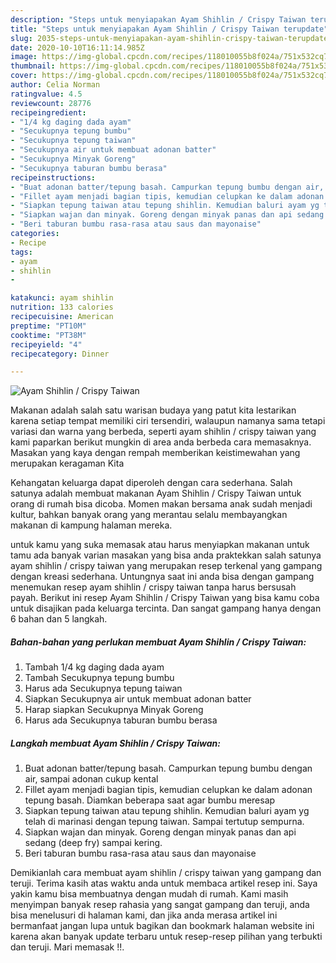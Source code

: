 ```yaml
---
description: "Steps untuk menyiapakan Ayam Shihlin / Crispy Taiwan terupdate"
title: "Steps untuk menyiapakan Ayam Shihlin / Crispy Taiwan terupdate"
slug: 2035-steps-untuk-menyiapakan-ayam-shihlin-crispy-taiwan-terupdate
date: 2020-10-10T16:11:14.985Z
image: https://img-global.cpcdn.com/recipes/118010055b8f024a/751x532cq70/ayam-shihlin-crispy-taiwan-foto-resep-utama.jpg
thumbnail: https://img-global.cpcdn.com/recipes/118010055b8f024a/751x532cq70/ayam-shihlin-crispy-taiwan-foto-resep-utama.jpg
cover: https://img-global.cpcdn.com/recipes/118010055b8f024a/751x532cq70/ayam-shihlin-crispy-taiwan-foto-resep-utama.jpg
author: Celia Norman
ratingvalue: 4.5
reviewcount: 28776
recipeingredient:
- "1/4 kg daging dada ayam"
- "Secukupnya tepung bumbu"
- "Secukupnya tepung taiwan"
- "Secukupnya air untuk membuat adonan batter"
- "Secukupnya Minyak Goreng"
- "Secukupnya taburan bumbu berasa"
recipeinstructions:
- "Buat adonan batter/tepung basah. Campurkan tepung bumbu dengan air, sampai adonan cukup kental"
- "Fillet ayam menjadi bagian tipis, kemudian celupkan ke dalam adonan tepung basah. Diamkan beberapa saat agar bumbu meresap"
- "Siapkan tepung taiwan atau tepung shihlin. Kemudian baluri ayam yg telah di marinasi dengan tepung taiwan. Sampai tertutup sempurna."
- "Siapkan wajan dan minyak. Goreng dengan minyak panas dan api sedang (deep fry) sampai kering."
- "Beri taburan bumbu rasa-rasa atau saus dan mayonaise"
categories:
- Recipe
tags:
- ayam
- shihlin
- 

katakunci: ayam shihlin  
nutrition: 133 calories
recipecuisine: American
preptime: "PT10M"
cooktime: "PT38M"
recipeyield: "4"
recipecategory: Dinner

---
```



![Ayam Shihlin / Crispy Taiwan](https://img-global.cpcdn.com/recipes/118010055b8f024a/751x532cq70/ayam-shihlin-crispy-taiwan-foto-resep-utama.jpg)

Makanan adalah salah satu warisan budaya yang patut kita lestarikan karena setiap tempat memiliki ciri tersendiri, walaupun namanya sama tetapi variasi dan warna yang berbeda, seperti ayam shihlin / crispy taiwan yang kami paparkan berikut mungkin di area anda berbeda cara memasaknya. Masakan yang kaya dengan rempah memberikan keistimewahan yang merupakan keragaman Kita

Kehangatan keluarga dapat diperoleh dengan cara sederhana. Salah satunya adalah membuat makanan Ayam Shihlin / Crispy Taiwan untuk orang di rumah bisa dicoba. Momen makan bersama anak sudah menjadi kultur, bahkan banyak orang yang merantau selalu membayangkan makanan di kampung halaman mereka.



untuk kamu yang suka memasak atau harus menyiapkan makanan untuk tamu ada banyak varian masakan yang bisa anda praktekkan salah satunya ayam shihlin / crispy taiwan yang merupakan resep terkenal yang gampang dengan kreasi sederhana. Untungnya saat ini anda bisa dengan gampang menemukan resep ayam shihlin / crispy taiwan tanpa harus bersusah payah.
Berikut ini resep Ayam Shihlin / Crispy Taiwan yang bisa kamu coba untuk disajikan pada keluarga tercinta. Dan sangat gampang hanya dengan 6 bahan dan 5 langkah.


<!--inarticleads1-->

##### Bahan-bahan yang perlukan membuat Ayam Shihlin / Crispy Taiwan:

1. Tambah 1/4 kg daging dada ayam
1. Tambah Secukupnya tepung bumbu
1. Harus ada Secukupnya tepung taiwan
1. Siapkan Secukupnya air untuk membuat adonan batter
1. Harap siapkan Secukupnya Minyak Goreng
1. Harus ada Secukupnya taburan bumbu berasa




<!--inarticleads2-->

##### Langkah membuat  Ayam Shihlin / Crispy Taiwan:

1. Buat adonan batter/tepung basah. Campurkan tepung bumbu dengan air, sampai adonan cukup kental
1. Fillet ayam menjadi bagian tipis, kemudian celupkan ke dalam adonan tepung basah. Diamkan beberapa saat agar bumbu meresap
1. Siapkan tepung taiwan atau tepung shihlin. Kemudian baluri ayam yg telah di marinasi dengan tepung taiwan. Sampai tertutup sempurna.
1. Siapkan wajan dan minyak. Goreng dengan minyak panas dan api sedang (deep fry) sampai kering.
1. Beri taburan bumbu rasa-rasa atau saus dan mayonaise




Demikianlah cara membuat ayam shihlin / crispy taiwan yang gampang dan teruji. Terima kasih atas waktu anda untuk membaca artikel resep ini. Saya yakin kamu bisa membuatnya dengan mudah di rumah. Kami masih menyimpan banyak resep rahasia yang sangat gampang dan teruji, anda bisa menelusuri di halaman kami, dan jika anda merasa artikel ini bermanfaat jangan lupa untuk bagikan dan bookmark halaman website ini karena akan banyak update terbaru untuk resep-resep pilihan yang terbukti dan teruji. Mari memasak !!. 
